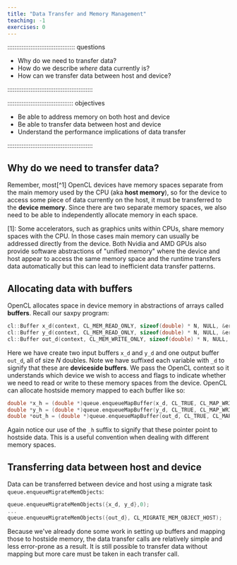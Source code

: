 ```yaml
---
title: "Data Transfer and Memory Management"
teaching: -1
exercises: 0
---
```


:::::::::::::::::::::::::::::::::::::: questions 

- Why do we need to transfer data?
- How do we describe *where* data currently is?
- How can we transfer data between host and device?

::::::::::::::::::::::::::::::::::::::::::::::::

::::::::::::::::::::::::::::::::::::: objectives

- Be able to address memory on both host and device
- Be able to transfer data between host and device
- Understand the performance implications of data transfer

::::::::::::::::::::::::::::::::::::::::::::::::

## Why do we need to transfer data?

Remember, most[^1] OpenCL devices have memory spaces separate from the main memory used by the CPU (aka **host memory**), so for the device to access some piece of data currently on the host, it must be transferred to the **device memory**. Since there are two separate memory spaces, we also need to be able to independently allocate memory in each space.

[1]: Some accelerators, such as graphics units within CPUs, share memory spaces with the CPU. In those cases main memory can usually be addressed directly from the device. Both Nvidia and AMD GPUs also provide software abstractions of "unified memory" where the device and host appear to access the same memory space and the runtime transfers data automatically but this can lead to inefficient data transfer patterns.

## Allocating data with buffers

OpenCL allocates space in device memory in abstractions of arrays called **buffers**. Recall our saxpy program:

```cpp
cl::Buffer x_d(context, CL_MEM_READ_ONLY, sizeof(double) * N, NULL, &err);
cl::Buffer y_d(context, CL_MEM_READ_ONLY, sizeof(double) * N, NULL, &err);
cl::Buffer out_d(context, CL_MEM_WRITE_ONLY, sizeof(double) * N, NULL, &err);
```

Here we have create two input buffers `x_d` and `y_d` and one output buffer `out_d`, all of size $N$ doubles. Note we have suffixed each variable with `_d` to signify that these are **deviceside buffers**. We pass the OpenCL context so it understands which device we wish to access and flags to indicate whether we need to read or write to these memory spaces from the device. OpenCL can allocate hostside memory mapped to each buffer like so:

```cpp
double *x_h = (double *)queue.enqueueMapBuffer(x_d, CL_TRUE, CL_MAP_WRITE, 0, sizeof(double) * N);
double *y_h = (double *)queue.enqueueMapBuffer(y_d, CL_TRUE, CL_MAP_WRITE, 0, sizeof(double) * N);
double *out_h = (double *)queue.enqueueMapBuffer(out_d, CL_TRUE, CL_MAP_WRITE | CL_MAP_READ, 0, sizeof(double) * N);
```

Again notice our use of the `_h` suffix to signify that these pointer point to hostside data. This is a useful convention when dealing with different memory spaces.

## Transferring data between host and device

Data can be transferred between device and host using a migrate task `queue.enqueueMigrateMemObjects`:

```cpp
queue.enqueueMigrateMemObjects({x_d, y_d},0);
...
queue.enqueueMigrateMemObjects({out_d}, CL_MIGRATE_MEM_OBJECT_HOST);
```

Because we've already done some work in setting up buffers and mapping those to hostside memory, the data transfer calls are relatively simple and less error-prone as a result. It is still possible to transfer data without mapping but more care must be taken in each transfer call.
